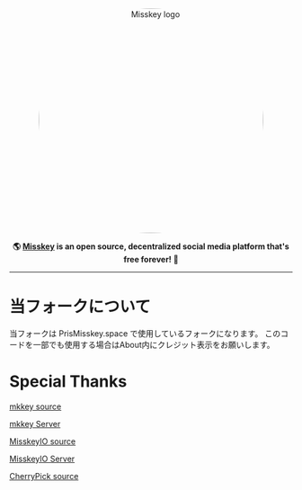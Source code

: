 <div align="center">
<a href="https://misskey-hub.net">
	<img src="./assets/title_float.svg" alt="Misskey logo" style="border-radius:50%" width="400"/>
</a>

**🌎 **[Misskey](https://misskey-hub.net/)** is an open source, decentralized social media platform that's free forever! 🚀**


---
</div>

# 当フォークについて

当フォークは PrisMisskey.space で使用しているフォークになります。
このコードを一部でも使用する場合はAbout内にクレジット表示をお願いします。

# Special Thanks

[mkkey source](https://github.com/emtkmkk/mkkey) 

[mkkey Server](https://mkkey.net) 

[MisskeyIO source](https://github.com/MisskeyIO/misskey)

[MisskeyIO Server](https://Misskey.io) 

[CherryPick source](https://github.com/kokonect-link/cherrypick)
